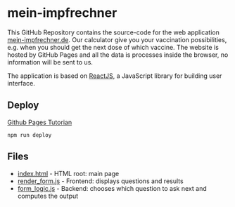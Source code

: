 # mein-impfrechner

This GitHub Repository contains the source-code for the web application [mein-impfrechner.de](https://mein-impfrechner.de). 
Our calculator give you your vaccination possibilities, e.g. when you should get the next dose of which vaccine.
The website is hosted by GitHub Pages and all the data is processes inside the browser, no information will be sent to 
us. 

The application is based on [ReactJS](https://reactjs.org/), a JavaScript library for building user interface. 

## Deploy

[Github Pages Tutorian](https://github.com/gitname/react-gh-pagesReact)

`npm run deploy` 

## Files
* [index.html](public/index.html) - HTML root: main page
* [render_form.js](public/form_logic.js) - Frontend: displays questions and results 
* [form_logic.js](public/form_logic.js) - Backend: chooses which question to ask next and computes the output
